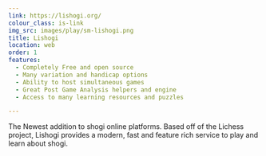 ```yaml
---
link: https://lishogi.org/
colour_class: is-link
img_src: images/play/sm-lishogi.png
title: Lishogi
location: web
order: 1
features:
  - Completely Free and open source
  - Many variation and handicap options
  - Ability to host simultaneous games
  - Great Post Game Analysis helpers and engine
  - Access to many learning resources and puzzles

---
```

The Newest addition to shogi online platforms. Based off of the Lichess project, Lishogi provides a modern, fast and feature rich service to play and learn about shogi.